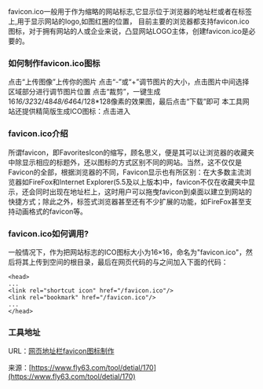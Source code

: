 favicon.ico一般用于作为缩略的网站标志,它显示位于浏览器的地址栏或者在标签上,用于显示网站的logo,如图红圈的位置， 目前主要的浏览器都支持favicon.ico图标，对于拥有网站的人或企业来说，凸显网站LOGO主体，创建favicon.ico是必要的。

### 如何制作favicon.ico图标
点击“上传图像”上传你的图片
点击“-”或“+”调节图片的大小，点击图片中间选择区域部分进行调节图片位置
点击“裁剪”，一键生成16*16/32*32/48*48/64*64/128*128像素的效果图，最后点击“下载”即可
本工具网站还提供精简版生成ICO图标：点击进入

### favicon.ico介绍
所谓favicon，即FavoritesIcon的缩写，顾名思义，便是其可以让浏览器的收藏夹中除显示相应的标题外，还以图标的方式区别不同的网站。当然，这不仅仅是Favicon的全部，根据浏览器的不同，Favicon显示也有所区别：在大多数主流浏览器如FireFox和Internet Explorer(5.5及以上版本)中，favicon不仅在收藏夹中显示，还会同时出现在地址栏上，这时用户可以拖曳favicon到桌面以建立到网站的快捷方式；除此之外，标签式浏览器甚至还有不少扩展的功能，如FireFox甚至支持动画格式的favicon等。

### favicon.ico如何调用?
一般情况下，作为把网站标志的ICO图标大小为16×16，命名为"favicon.ico"，然后将其上传到空间的根目录，最后在网页代码的<head>与</head>之间加入下面的代码：
```
<head>
...
<link rel="shortcut icon" href="/favicon.ico"/>
<link rel="bookmark" href="/favicon.ico"/>
...
</head>
```

### 工具地址
URL：[网页地址栏favicon图标制作](https://www.fly63.com/tool/favicon/)

来源：[https://www.fly63.com/tool/detial/170](https://www.fly63.com/tool/detial/170)
